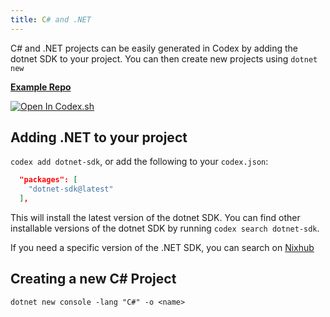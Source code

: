 ```yaml
---
title: C# and .NET
---
```


C# and .NET projects can be easily generated in Codex by adding the dotnet SDK to your project. You can then create new projects using `dotnet new`

[**Example Repo**](https://github.com/khulnasoft/codex/tree/main/examples/development/csharp)

[![Open In Codex.sh](https://www.khulnasoft/img/codex/open-in-codex.svg)](https://codex.sh/open/templates/dotnet)

## Adding .NET to your project

`codex add dotnet-sdk`, or add the following to your `codex.json`:

```json
  "packages": [
    "dotnet-sdk@latest"
  ],
```
This will install the latest version of the dotnet SDK. You can find other installable versions of the dotnet SDK by running `codex search dotnet-sdk`.

If you need a specific version of the .NET SDK, you can search on [Nixhub](https://www.nixhub.io/search?q=dotnet)

## Creating a new C# Project

`dotnet new console -lang "C#" -o <name>`

